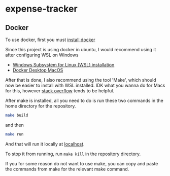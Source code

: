 # expense-tracker

## Docker
To use docker, first you must [install docker](https://docs.docker.com/engine/install/)

Since this project is using docker in ubuntu, I would recommend using it after configuring WSL on Windows

- [Windows Subsystem for Linux (WSL) installation](https://learn.microsoft.com/en-us/windows/wsl/tutorials/wsl-containers)
- [Docker Desktop MacOS](https://docs.docker.com/desktop/setup/install/mac-install/)

After that is done, I also recommend using the tool 'Make', which should now be easier to install with WSL installed. IDK what you wanna do for Macs for this, however [stack overflow](https://stackoverflow.com/questions/10265742/how-to-install-make-and-gcc-on-a-mac) tends to be helpful. 

After make is installed, all you need to do is run these two commands in the home directory for the repository. 

```sh
make build
```

and then 

```sh
make run
```

And that will run it locally at [localhost](http://127.0.0.1/).

To stop it from running, run `make kill` in the repository directory. 

If you for some reason do not want to use make, you can copy and paste the commands from make for the relevant make command. 
